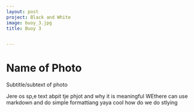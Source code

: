 ```yaml
---
layout: post
project: Black and White
image: buoy_3.jpg
title: Buoy 3


---
```


# Name of Photo

Subtitle/subtext of photo

Jere os sp,e text abpit tje phjot and why it is meaningful WEthere can use markdown and do simple formattiang yaya cool how do we do stlying